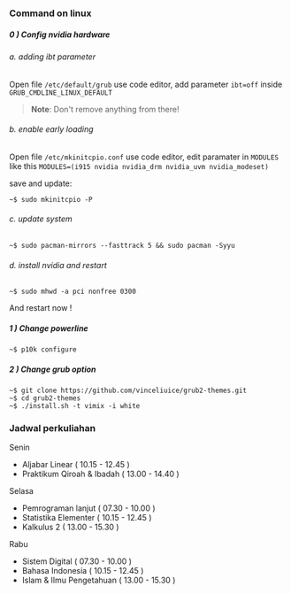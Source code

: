 ### Command on linux

##### 0 ) Config nvidia hardware
###### a. adding ibt parameter
Open file `/etc/default/grub` use code editor,
add parameter `ibt=off` inside `GRUB_CMDLINE_LINUX_DEFAULT`
> **Note**: Don't remove anything from there!
###### b. enable early loading
Open file `/etc/mkinitcpio.conf` use code editor,
edit paramater in `MODULES` like this `MODULES=(i915 nvidia nvidia_drm nvidia_uvm nvidia_modeset)`

save and update:
```
~$ sudo mkinitcpio -P
```

###### c. update system
```
~$ sudo pacman-mirrors --fasttrack 5 && sudo pacman -Syyu
```

###### d. install nvidia and restart
```
~$ sudo mhwd -a pci nonfree 0300
```
And restart now !

##### 1 ) Change powerline
```
~$ p10k configure
```

##### 2 ) Change grub option
```
~$ git clone https://github.com/vinceliuice/grub2-themes.git
~$ cd grub2-themes
~$ ./install.sh -t vimix -i white
```

### Jadwal perkuliahan
Senin
- Aljabar Linear ( 10.15 - 12.45 )
- Praktikum Qiroah & Ibadah ( 13.00 - 14.40 )

Selasa
- Pemrograman lanjut ( 07.30 - 10.00 )
- Statistika Elementer ( 10.15 - 12.45 )
- Kalkulus 2 ( 13.00 - 15.30 )

Rabu
- Sistem Digital ( 07.30 - 10.00 )
- Bahasa Indonesia ( 10.15 - 12.45 )
- Islam & Ilmu Pengetahuan ( 13.00 - 15.30 )
